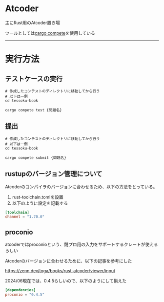 # Atcoder

主にRust用のAtcoder置き場

ツールとしては[cargo compete](https://github.com/qryxip/cargo-compete/tree/master)を使用している


---

# 実行方法

## テストケースの実行


```shell
# 作成したコンテストのディレクトリに移動してから行う
# 以下は一例
cd tessoku-book

cargo compete test {問題名}
```

## 提出

```shell
# 作成したコンテストのディレクトリに移動してから行う
# 以下は一例
cd tessoku-book

cargo compete submit {問題名}
```


## rustupのバージョン管理について

Atcoderのコンパイラのバージョンに合わせるため、以下の方法をとっている。

1. rust-toolchain.tomlを設置
2. 以下のように設定を記載する

```toml
[toolchain]
channel = "1.70.0"
```

## proconio

atcoderではproconioという、競プロ用の入力をサポートするクレートが使えるらしい

Atcoderのバージョンに合わせるために、以下の記事を参考にした

https://zenn.dev/toga/books/rust-atcoder/viewer/input

2024/06現在では、0.4.5らしいので、以下のようにして揃えた

```toml
[dependencies]
proconio = "0.4.5"
```
